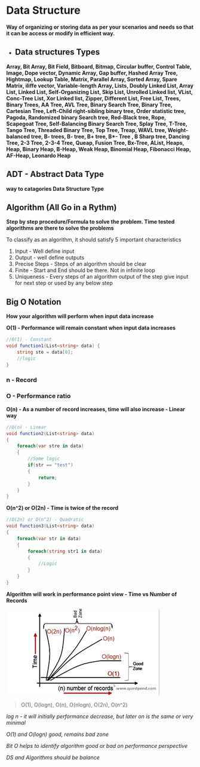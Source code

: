 # Data Structure
**Way of organizing or storing data as per your scenarios and needs so that it can be access or modify in efficient way.**

- ## Data structures Types
__Array, Bit Array, Bit Field, Bitboard, Bitmap, Circular buffer, Control Table, Image, Dope vector, Dynamic Array, Gap buffer, Hashed Array Tree, Hightmap, Lookup Table, Matrix, Parallel Array, Sorted Array, Spare Matrix, iliffe vector, Variable-length Array, Lists, Doubly Linked List, Array List, Linked List, Self-Organizing List, Skip List, Unrolled Linked list, VList, Conc-Tree List, Xor Linked list, Zipper, Different List, Free List, Trees, Binary Trees, AA Tree, AVL Tree, Binary Search Tree, Binary Tree, Cartesian Tree, Left-Child right-sibling binary tree, Order statistic tree, Pagoda, Randomized binary Search tree, Red-Black tree, Rope, Scapegoat Tree, Self-Balancing Binary Search Tree, Splay Tree, T-Tree, Tango Tree, Threaded Binary Tree, Top Tree, Treap, WAVL tree, Weight-balanced tree, B- trees, B- tree, B+ tree, B*- Tree , B Sharp tree, Dancing Tree, 2-3 Tree, 2-3-4 Tree, Queap, Fusion Tree, Bx-Tree, AList, Heaps, Heap, Binary Heap, B-Heap, Weak Heap, Binomial Heap, Fibonacci Heap, AF-Heap, Leonardo Heap__

## ADT - Abstract Data Type 
__way to catagories Data Structure Type__

## Algorithm (All Go in a Rythm)
__Step by step procedure/Formula to solve the problem. Time tested algorithms are there to solve the problems__

To classify as an algorithm, it should satisfy 5 important characteristics
1. Input - Well define input
2. Output - well define outputs
3. Precise Steps - Steps of an algorithm should be clear 
4. Finite - Start and End should be there. Not in infinite loop
5. Uniqueness - Every steps of an algorithm output of the step give input for next step or used by any below step

## Big O Notation
__How your algorithm will perform when input data increase__

__O(1) - Performance will remain constant when input data increases__
```csharp
//O(1) - Constant
void function1(List<string> data) {
    string ste = data[0];
    //logic
}
```

### n - Record
### O - Performance ratio 

__O(n) - As a number of record increases, time will also increase - Linear way__
```csharp
//O(n) - Linear
void function2(List<string> data)
{
    foreach(var stre in data)
    {
        //Some logic
        if(str == "test")
        {
            return;
        }
    }
}
```

__O(n^2) or O(2n) - Time is twice of the record__
```csharp
//O(2n) or O(n^2) - Quadratic
void function3(List<string> data)
{
    foreach(var str in data)
    {
        foreach(string str1 in data)
        {
            //Logic
        }
    }
}
```

__Algorithm will work in performance point view - Time vs Number of Records__

![Big O Notation](images\BigO.jpg)

> O(1), O(logn), O(n), O(nlogn), O(2n), O(n^2)

_log n - it will initially performance decrease, but later on is the same or very minimal_

_O(1) and O(logn) good, remains bad zone_

_Bit O helps to identify algorithm good or bad on performance perspective_

_DS and Algorithms should be balance_
